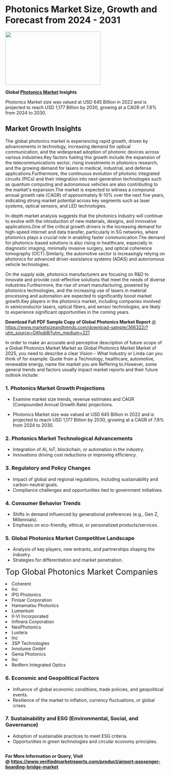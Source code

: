 <H1>Photonics Market Size, Growth and Forecast from 2024 - 2031</H1><img class="aligncenter size-medium wp-image-584254" src="https://thirdeyenews.in/wp-content/uploads/2024/09/Global-Market-Research-300x168.jpeg" alt="" width="300" height="168" /><p><strong>Global&nbsp;<a href="https://www.marketsizeandtrends.com/download-sample/366322/?utm_source=Github8j?utm_medium=221">Photonics Market</a> Insights</strong></p><p>Photonics Market size was valued at USD 645 Billion in 2022 and is projected to reach USD 1,177 Billion by 2030, growing at a CAGR of 7.8% from 2024 to 2030.</p><p><h2>Market Growth Insights</h2> <p>The global photonics market is experiencing rapid growth, driven by advancements in technology, increasing demand for optical communication, and the widespread adoption of photonic devices across various industries.Key factors fueling this growth include the expansion of the telecommunications sector, rising investments in photonics research, and the growing demand for lasers in medical, industrial, and defense applications.Furthermore, the continuous evolution of photonic integrated circuits (PICs) and their integration into next-generation technologies such as quantum computing and autonomous vehicles are also contributing to the market's expansion.The market is expected to witness a compound annual growth rate (CAGR) of approximately 8-10% over the next five years, indicating strong market potential across key segments such as laser systems, optical sensors, and LED technologies.</p> <p>In-depth market analysis suggests that the photonics industry will continue to evolve with the introduction of new materials, designs, and innovative applications.One of the critical growth drivers is the increasing demand for high-speed internet and data transfer, particularly in 5G networks, where photonics plays a crucial role in enabling faster communication.The demand for photonics-based solutions is also rising in healthcare, especially in diagnostic imaging, minimally invasive surgery, and optical coherence tomography (OCT).Similarly, the automotive sector is increasingly relying on photonics for advanced driver-assistance systems (ADAS) and autonomous vehicle technologies.</p> <p>On the supply side, photonics manufacturers are focusing on R&D to innovate and provide cost-effective solutions that meet the needs of diverse industries.Furthermore, the rise of smart manufacturing, powered by photonics technologies, and the increasing use of lasers in material processing and automation are expected to significantly boost market growth.Key players in the photonics market, including companies involved in semiconductor lasers, optical fibers, and sensor technologies, are likely to experience significant opportunities in the coming years.</p> <p><span class=""><strong>Download Full PDF Sample Copy of Global Photonics Market Report</strong> @ <a href="https://www.marketsizeandtrends.com/download-sample/366322/?utm_source=Github8j?utm_medium=221" target="_blank">https://www.marketsizeandtrends.com/download-sample/366322/?utm_source=Github8j?utm_medium=221</a></span></p><p>In order to make an accurate and perceptive description of future scope of a Global&nbsp;Photonics Market Market as Global&nbsp;Photonics Market Market of 2025, you need to describe a clear Vision &ndash; What Industry or Linda can you think of for example: Quote from a Technology, healthcare, automotive, renewable energy, name the market you are Reffering to.However, some general trends and factors usually impact market reports and their future outlook include:</p><h3>1.&nbsp;<strong>Photonics Market Growth Projections</strong></h3><ul><li>Examine market size trends, revenue estimates and CAGR (Compounded Annual Growth Rate) projections.</li><li><p>Photonics Market size was valued at USD 645 Billion in 2022 and is projected to reach USD 1,177 Billion by 2030, growing at a CAGR of 7.8% from 2024 to 2030.</p></li></ul><h3>2.&nbsp;<strong>Photonics Market Technological Advancements</strong></h3><ul><li>Integration of AI, IoT, blockchain, or automation in the industry.</li><li>Innovations driving cost reductions or improving efficiency.</li></ul><h3>3.&nbsp;<strong>Regulatory and Policy Changes</strong></h3><ul><li>Impact of global and regional regulations, including sustainability and carbon-neutral goals.</li><li>Compliance challenges and opportunities tied to government initiatives.</li></ul><h3>4.&nbsp;<strong>Consumer Behavior Trends</strong></h3><ul><li>Shifts in demand influenced by generational preferences (e.g., Gen Z, Millennials).</li><li>Emphasis on eco-friendly, ethical, or personalized products/services.</li></ul><h3>5.&nbsp;<strong>Global Photonics Market Competitive Landscape</strong></h3><ul><li>Analysis of key players, new entrants, and partnerships shaping the industry.</li><li>Strategies for differentiation and market penetration.</li></ul><p data-pm-slice="1 1 []"><span style="color: inherit; font-family: inherit; font-size: 25px;">Top Global Photonics Market Companies</span></p><div class="" data-test-id=""><p><li>Coherent</li><li> Inc</li><li> IPG Photonics</li><li> Finisar Corporation</li><li> Hamamatsu Photonics</li><li> Lumentum</li><li> II-VI Incorporated</li><li> Infinera Corporation</li><li> NeoPhotonics</li><li> Luxtera</li><li> Inc</li><li> 3SP Technologies</li><li> Innolume GmbH</li><li> Genia Photonics</li><li> Inc</li><li> Redfern Integrated Optics</li></p></div><h3>6.&nbsp;<strong>Economic and Geopolitical Factors</strong></h3><ul><li>Influence of global economic conditions, trade policies, and geopolitical events.</li><li>Resilience of the market to inflation, currency fluctuations, or global crises.</li></ul><h3>7.&nbsp;<strong>Sustainability and ESG (Environmental, Social, and Governance)</strong></h3><ul><li>Adoption of sustainable practices to meet ESG criteria.</li><li>Opportunities in green technologies and circular economy principles.</li></ul><h2><strong style="font-size: 14px;">For More Information or Query, Visit @&nbsp;</strong><a style="background-color: #ffffff; font-size: 14px;" href="https://www.marketsizeandtrends.com/report/photonics-market/" target="_blank">https://www.verifiedmarketreports.com/product/airport-passenger-boarding-bridge-market</a></h2>